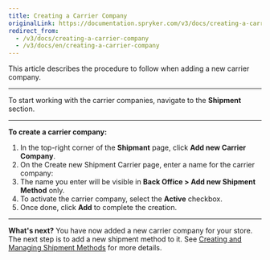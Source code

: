 ```yaml
---
title: Creating a Carrier Company
originalLink: https://documentation.spryker.com/v3/docs/creating-a-carrier-company
redirect_from:
  - /v3/docs/creating-a-carrier-company
  - /v3/docs/en/creating-a-carrier-company
---
```


This article describes the procedure to follow when adding a new carrier company.
***
To start working with the carrier companies, navigate to the **Shipment** section.
***
**To create a carrier company:**
1. In the top-right corner of the **Shipmant** page, click **Add new Carrier Company**.
2. On the Create new Shipment Carrier page, enter a name for the carrier company:
3. The name you enter will be visible in **Back Office > Add new Shipment Method** only.
4. To activate the carrier company, select the **Active** checkbox.
5. Once done, click **Add** to complete the creation.

***
**What's next?**
You have now added a new carrier company for your store.
The next step is to add a new shipment method to it. See [Creating and Managing Shipment Methods](/docs/scos/user/user-guides/201907.0/back-office-user-guide/shipment/creating-and-managing-shipment-methods.html) for more details.
